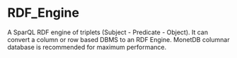 RDF_Engine
==========

A SparQL RDF engine of triplets (Subject - Predicate - Object). It can convert a column or row based DBMS to an RDF Engine. MonetDB columnar database is recommended for maximum performance.
